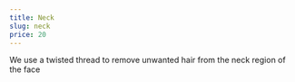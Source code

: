 ```yaml
---
title: Neck
slug: neck
price: 20
---
```


We use a twisted thread to remove unwanted hair from the neck region of the face
